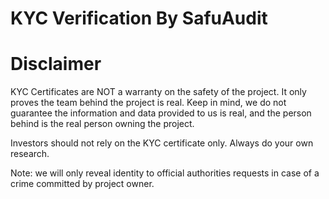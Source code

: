 # KYC Verification By SafuAudit


# Disclaimer 
KYC Certificates are NOT a warranty on the safety of the project. It only proves the team behind the project is real. Keep in mind, we do not guarantee the information and data provided to us is real, and the person behind is the real person owning the project.

Investors should not rely on the KYC certificate only. Always do your own research.

Note: we will only reveal identity to official authorities requests in case of a crime committed by project owner.
